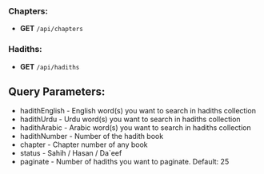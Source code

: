 ### Chapters:

- **GET** `/api/chapters`

### Hadiths:

- **GET** `/api/hadiths`

## Query Parameters:

- hadithEnglish - English word(s) you want to search in hadiths collection
- hadithUrdu - Urdu word(s) you want to search in hadiths collection
- hadithArabic - Arabic word(s) you want to search in hadiths collection
- hadithNumber - Number of the hadith book
- chapter - Chapter number of any book
- status - Sahih / Hasan / Da`eef
- paginate - Number of hadiths you want to paginate.
Default: 25


